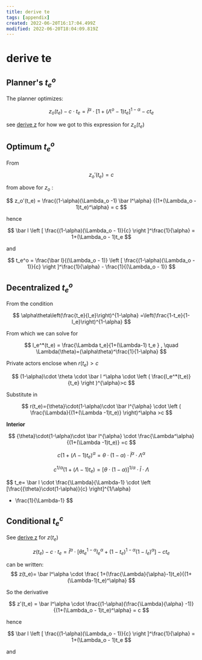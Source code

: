 ```yaml
---
title: derive te
tags: [appendix]
created: 2022-06-20T16:17:04.499Z
modified: 2022-06-20T18:04:09.819Z
---
```


# derive te


## Planner's $t_e^o$

The planner optimizes:

$$
z_o(t_e)  - c \cdot t_e = \bar l^{\alpha} \cdot \left[ 1+\left(\Lambda^o-1\right)t_e\right]^{1-\alpha}-c  t_e
$$

see [derive z](derive%20z.md) for how we got to this expression for $z_o(t_e)$

## Optimum $t_e^o$

From

$$
z_o'(t_e) = c
$$

from above for $z_o$ :

$$
z_o'(t_e) = \frac{(1-\alpha)(\Lambda_o -1) \bar l^\alpha}
{(1+(\Lambda_o - 1)t_e)^\alpha} = c
$$

hence

$$
\bar l \left [   \frac{(1-\alpha)(\Lambda_o - 1)}{c}  \right ]^\frac{1}{\alpha}
= 1+(\Lambda_o - 1)t_e
$$

and


$$
t_e^o =  \frac{\bar l}{(\Lambda_o - 1)}  \left [   \frac{(1-\alpha)(\Lambda_o - 1)}{c}  \right ]^\frac{1}{\alpha} - \frac{1}{(\Lambda_o - 1)}
$$




## Decentralized $t_e^o$


From the condition 

$$
\alpha\theta\left(\frac{t_e}{l_e}\right)^{1-\alpha}
    =\left(\frac{1-t_e}{1-l_e}\right)^{1-\alpha}
$$

From which we can solve for

$$
l_e^*(t_e) = \frac{\Lambda t_e}{1+(\Lambda-1) t_e } , \quad \Lambda(\theta)=(\alpha\theta)^\frac{1}{1-\alpha}
$$

Private actors enclose when $r(t_e)>c$

$$
(1-\alpha)\cdot \theta \cdot \bar l ^\alpha \cdot \left ( \frac{l_e^*(t_e)}{t_e}  \right )^{\alpha}>c
$$

Substitute in 

$$
r(t_e)={\theta}\cdot(1-\alpha)\cdot \bar l^{\alpha}
\cdot \left ( \frac{\Lambda}{(1+(\Lambda -1)t_e)} \right)^\alpha >c
$$

**Interior**

$$
{\theta}\cdot(1-\alpha)\cdot \bar l^{\alpha}
\cdot  \frac{\Lambda^\alpha}{(1+(\Lambda -1)t_e)}  =c
$$

$$
c(1+(\Lambda -1)t_e)^\alpha={\theta}\cdot(1-\alpha)\cdot \bar l^{\alpha} \cdot  {\Lambda^\alpha}  
$$

$$
c^{1/\alpha}(1+(\Lambda -1)t_e)=[{\theta}\cdot(1-\alpha)]^{1/\alpha}\cdot \bar l \cdot  {\Lambda}  
$$


$$
t_e=  \bar l \cdot  \frac{\Lambda}{\Lambda-1} \cdot \left [\frac{{\theta}\cdot(1-\alpha)}{c} \right]^{1/\alpha} 
- \frac{1}{\Lambda-1}
$$





## Conditional $t_e^c$

See [derive z](derive%20z.md) for $z(t_e)$


$$
z(t_e)- c \cdot t_e = \bar l^\alpha  \cdot  \left [\theta t_e^{1-\alpha}l_e^\alpha + (1-t_e)^{1-\alpha}(1-l_e)^{\alpha}    \right ] - ct_e
$$ 

can be written:
$$
z(t_e)= \bar l^\alpha \cdot \frac{ 1+(\frac{\Lambda}{\alpha}-1)t_e}{(1+(\Lambda-1)t_e)^\alpha} 
$$


So the derivative

$$
z'(t_e) = \bar l^\alpha \cdot  \frac{(1-\alpha)(\frac{\Lambda}{\alpha} -1)}
{(1+(\Lambda_o - 1)t_e)^\alpha} = c
$$

hence

$$
\bar l \left [   \frac{(1-\alpha)(\Lambda_o - 1)}{c}  \right ]^\frac{1}{\alpha}
= 1+(\Lambda_o - 1)t_e
$$

and



